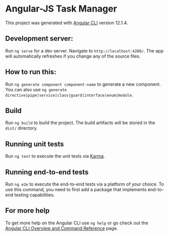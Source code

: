 # Angular-JS Task Manager

This project was generated with [Angular CLI](https://github.com/angular/angular-cli) version 12.1.4.

## Development server:

Run `ng serve` for a dev server. Navigate to `http://localhost:4200/`. The app will automatically refreshes if you change any of the source files.

## How to run this:

Run `ng generate component component-name` to generate a new component.<br> You can also use `ng generate directive|pipe|service|class|guard|interface|enum|module`.

## Build

Run `ng build` to build the project. The build artifacts will be stored in the `dist/` directory.

## Running unit tests

Run `ng test` to execute the unit tests via [Karma](https://karma-runner.github.io).

## Running end-to-end tests

Run `ng e2e` to execute the end-to-end tests via a platform of your choice. To use this command, you need to first add a package that implements end-to-end testing capabilities.

## For more help

To get more help on the Angular CLI use `ng help` or go check out the [Angular CLI Overview and Command Reference](https://angular.io/cli) page.

